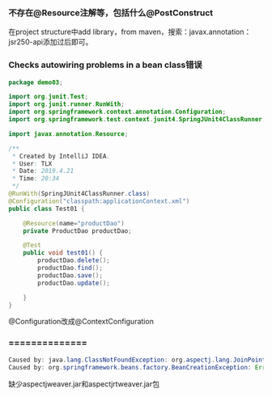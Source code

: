 ### 不存在@Resource注解等，包括什么@PostConstruct

在project structure中add library，from maven，搜索：javax.annotation：jsr250-api添加过后即可。



### Checks autowiring problems in a bean class错误

```java
package demo03;

import org.junit.Test;
import org.junit.runner.RunWith;
import org.springframework.context.annotation.Configuration;
import org.springframework.test.context.junit4.SpringJUnit4ClassRunner;

import javax.annotation.Resource;

/**
 * Created by IntelliJ IDEA.
 * User: TLX
 * Date: 2019.4.21
 * Time: 20:34
 */
@RunWith(SpringJUnit4ClassRunner.class)
@Configuration("classpath:applicationContext.xml")
public class Test01 {

    @Resource(name="productDao")
    private ProductDao productDao;

    @Test
    public void test01() {
        productDao.delete();
        productDao.find();
        productDao.save();
        productDao.update();

    }
}
```

@Configuration改成@ContextConfiguration



### \=\=\=\=\=\=\=\=\=\=\=\=\=\=

```java
Caused by: java.lang.ClassNotFoundException: org.aspectj.lang.JoinPoint
Caused by: org.springframework.beans.factory.BeanCreationException: Error creating bean with name
```

缺少aspectjweaver.jar和aspectjrtweaver.jar包 